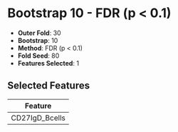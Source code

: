 # Bootstrap 10 - FDR (p < 0.1)

- **Outer Fold**: 30
- **Bootstrap**: 10
- **Method**: FDR (p < 0.1)
- **Fold Seed**: 80
- **Features Selected**: 1

## Selected Features

| Feature |
|---------|
| CD27IgD_Bcells |
